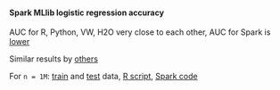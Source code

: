 
#### Spark MLlib logistic regression accuracy

AUC for R, Python, VW, H2O very close to each other, AUC for Spark is 
[lower](https://github.com/szilard/benchm-ml#linear-models)

Similar results by [others](https://github.com/BIDData/BIDMach/wiki/Benchmarks#reuters-data)

For `n = 1M`: [train](https://s3.amazonaws.com/benchm-ml--spark/spark-train-1m.csv) and 
[test](https://s3.amazonaws.com/benchm-ml--spark/spark-test-1m.csv) data, 
[R script](glmnet.R), 
[Spark code](spark.txt)

